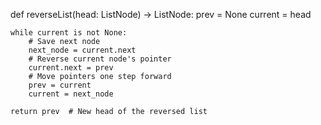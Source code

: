 def reverseList(head: ListNode) -> ListNode:
    prev = None
    current = head
    
    while current is not None:
        # Save next node
        next_node = current.next
        # Reverse current node's pointer
        current.next = prev
        # Move pointers one step forward
        prev = current
        current = next_node
    
    return prev  # New head of the reversed list
